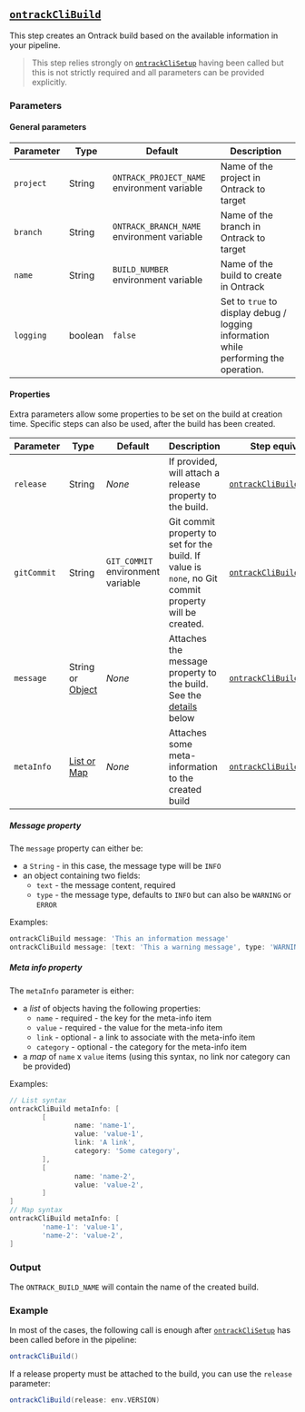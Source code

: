 ## [`ontrackCliBuild`](ontrackCliBuild.groovy)

This step creates an Ontrack build based on the available information in your pipeline.

> This step relies strongly on [`ontrackCliSetup`](ontrackCliSetup.md) having been called but this is not strictly required and all parameters can be provided explicitly.

### Parameters

#### General parameters

| Parameter | Type | Default | Description |
|---|---|---|---|
| `project` | String | `ONTRACK_PROJECT_NAME` environment variable | Name of the project in Ontrack to target |
| `branch` | String | `ONTRACK_BRANCH_NAME` environment variable | Name of the branch in Ontrack to target |
| `name` | String | `BUILD_NUMBER` environment variable | Name of the build to create in Ontrack |
| `logging` | boolean | `false` | Set to `true` to display debug / logging information while performing the operation. |

#### Properties

Extra parameters allow some properties to be set on the build at creation time. Specific steps can also be used, after the build has been created.

| Parameter | Type | Default | Description | Step equivalent |
|---|---|---|---|---|
| `release` | String | _None_ | If provided, will attach a release property to the build. | [`ontrackCliBuildRelease`](ontrackCliBuildRelease.md) |
| `gitCommit` | String | `GIT_COMMIT` environment variable | Git commit property to set for the build. If value is `none`, no Git commit property will be created. | [`ontrackCliBuildGitCommit`](ontrackCliBuildGitCommit.md) |
| `message` | String or [Object](#message-property) | _None_ | Attaches the message property to the build. See the [details](#message-property) below | [`ontrackCliBuildMessage`](ontrackCliBuildMessage.md) |
| `metaInfo` | [List or Map](#meta-info-property) | _None_ | Attaches some meta-information to the created build | [`ontrackCliBuildMetaInfo`](ontrackCliBuildMetaInfo.md) |

##### Message property

The `message` property can either be:

* a `String` - in this case, the message type will be `INFO`
* an object containing two fields:
  * `text` - the message content, required
  * `type` - the message type, defaults to `INFO` but can also be `WARNING` or `ERROR`

Examples:

````groovy
ontrackCliBuild message: 'This an information message'
ontrackCliBuild message: [text: 'This a warning message', type: 'WARNING']
````

##### Meta info property

The `metaInfo` parameter is either:

* a _list_ of objects having the following properties:
  * `name` - required - the key for the meta-info item
  * `value` - required - the value for the meta-info item
  * `link` - optional - a link to associate with the meta-info item
  * `category` - optional - the category for the meta-info item
* a _map_ of `name` x `value` items (using this syntax, no link nor category can be provided)

Examples:

```groovy
// List syntax
ontrackCliBuild metaInfo: [
        [
                name: 'name-1',
                value: 'value-1',
                link: 'A link',
                category: 'Some category',
        ],
        [
                name: 'name-2',
                value: 'value-2',
        ]
]
// Map syntax
ontrackCliBuild metaInfo: [
        'name-1': 'value-1',
        'name-2': 'value-2',
]
```

### Output

The `ONTRACK_BUILD_NAME` will contain the name of the created build.

### Example

In most of the cases, the following call is enough after [`ontrackCliSetup`](ontrackCliSetup.md) has been called before in the pipeline:

```groovy
ontrackCliBuild()
```

If a release property must be attached to the build, you can use the `release` parameter:

```groovy
ontrackCliBuild(release: env.VERSION)
```
